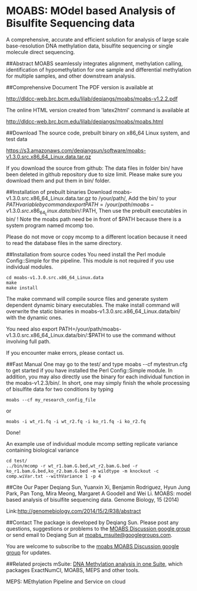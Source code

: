 # MOABS: MOdel based Analysis of Bisulfite Sequencing data
A comprehensive, accurate and efficient solution for analysis of large scale base-resolution DNA methylation data, bisulfite sequencing or single molecule direct sequencing.

##Abstract
MOABS seamlessly integrates alignment, methylation calling, identification of hypomethylation for one sample and differential methylation for multiple samples, and other downstream analysis.

##Comprehensive Document
The PDF version is available at

http://dldcc-web.brc.bcm.edu/lilab/deqiangs/moabs/moabs-v1.2.2.pdf

The online HTML version created from 'latex2html' command is available at

http://dldcc-web.brc.bcm.edu/lilab/deqiangs/moabs/moabs.html

##Download
The source code, prebuilt binary on x86_64 Linux system, and test data

https://s3.amazonaws.com/deqiangsun/software/moabs-v1.3.0.src.x86_64_Linux.data.tar.gz

If you download the source from github: The data files in folder bin/ have been deleted in github repository due to size limit. Please make sure you download them and put them in bin/ folder.

##Installation of prebuilt binaries
Download moabs-v1.3.0.src.x86_64_Linux.data.tar.gz to /your/path/, Add the bin/ to your $PATH variable by command export PATH=/your/path/moabs-v1.3.0.src.x86_64_Linux.data/bin/:$PATH, Then use the prebuilt executables in bin/ ! Note the moabs path need be in front of $PATH because there is a system program named mcomp too.

Please do not move or copy mcomp to a different location because it need to read the database files in the same directory.

##Installation from source codes
You need install the Perl module Config::Simple for the pipeline. This module is not required if you use individual modules.
```
cd moabs-v1.3.0.src.x86_64_Linux.data
make
make install 
```
The make command will compile source files and generate system dependent dynamic binary executables. The make install command will overwrite the static binaries in moabs-v1.3.0.src.x86_64_Linux.data/bin/ with the dynamic ones.

You need also export PATH=/your/path/moabs-v1.3.0.src.x86_64_Linux.data/bin/:$PATH to use the command without involving full path.

If you encounter make errors, please contact us.

##Fast Manual
One may go to the test/ and type moabs --cf mytestrun.cfg to get started if you have installed the Perl Config::Simple module. In addition, you may also directly use the binary for each individual function in the moabs-v1.2.3/bin/. In short, one may simply finish the whole processing of bisulfite data for two conditions by typing
```
moabs --cf my_research_config_file
```
or
```
moabs -i wt_r1.fq -i wt_r2.fq -i ko_r1.fq -i ko_r2.fq
```
Done!

An example use of individual module mcomp setting replicate variance containing biological variance
```
cd test/
../bin/mcomp -r wt_r1.bam.G.bed,wt_r2.bam.G.bed -r ko_r1.bam.G.bed,ko_r2.bam.G.bed -m wildtype -m knockout -c comp.wiVar.txt --withVariance 1 -p 4 
```
##Cite Our Paper
Deqiang Sun, Yuanxin Xi, Benjamin Rodriguez, Hyun Jung Park, Pan Tong, Mira Meong, Margaret A Goodell and Wei Li. MOABS: model based analysis of bisulfite sequencing data. Genome Biology, 15 (2014)

Link:http://genomebiology.com/2014/15/2/R38/abstract

##Contact
The package is developed by Deqiang Sun. Please post any questions, suggestions or problems to the [MOABS Discussion google group](https://groups.google.com/d/forum/moabs_msuite) or send email to Deqiang Sun at moabs_msuite@googlegroups.com.

You are welcome to subscribe to the [moabs MOABS Discussion google group](https://groups.google.com/d/forum/moabs_msuite) for updates.

##Related projects
mSuite: [DNA Methylation analysis in one Suite](https://code.google.com/p/msuite/), which packages ExactNumCI, MOABS, MEPS and other tools.

MEPS: MEthylation Pipeline and Service on cloud


